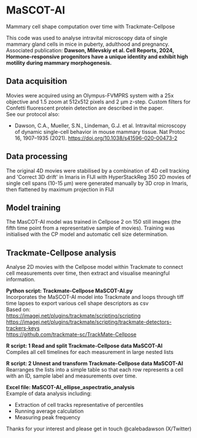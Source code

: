 # MaSCOT-AI
Mammary cell shape computation over time with Trackmate-Cellpose

This code was used to analyse intravital microscopy data of single mammary gland cells in mice in puberty, adulthood and pregnancy.
<br> Associated publication: **Dawson, Milevskiy et al. Cell Reports, 2024, Hormone-responsive progenitors have a unique identity and exhibit high motility during mammary morphogenesis.**

## Data acquisition
Movies were acquired using an Olympus-FVMPRS system with a 25x objective and 1.5 zoom at 512x512 pixels and 2 µm z-step.
Custom filters for Confetti fluorescent protein detection are described in the paper.
<br> See our protocol also:
- Dawson, C.A., Mueller, S.N., Lindeman, G.J. et al. Intravital microscopy of dynamic single-cell behavior in mouse mammary tissue. Nat Protoc 16, 1907–1935 (2021). https://doi.org/10.1038/s41596-020-00473-2

## Data processing
The original 4D movies were stabilised by a combination of 4D cell tracking and 'Correct 3D drift' in Imaris in FIJI with HyperStackReg
350 2D movies of single cell spans (10-15 µm) were generated manually by 3D crop in Imaris, then flattened by maximum projection in FIJI

## Model training
The MasCOT-AI model was trained in Cellpose 2 on 150 still images (the fifth time point from a representative sample of movies).
Training was initialised with the CP model and automatic cell size determination.

## Trackmate-Cellpose analysis
Analyse 2D movies with the Cellpose model within Trackmate to connect cell measurements over time, then extract and visualise meaningful information.

**Python script: Trackmate-Cellpose MaSCOT-AI.py**
<br> Incorporates the MaSCOT-AI model into Trackmate and loops through tiff time lapses to export various cell shape descriptors as csv
<br> Based on:
<br> https://imagej.net/plugins/trackmate/scripting/scripting
<br> https://imagej.net/plugins/trackmate/scripting/trackmate-detectors-trackers-keys
<br> https://github.com/trackmate-sc/TrackMate-Cellpose

**R script: 1 Read and split Trackmate-Cellpose data MaSCOT-AI**
<br> Compiles all cell timelines for each measurement in large nested lists

**R script: 2 Unnest and transform Trackmate-Cellpose data MaSCOT-AI**
<br> Rearranges the lists into a simple table so that each row represents a cell with an ID, sample label and measurements over time.

**Excel file: MaSCOT-AI_ellipse_aspectratio_analysis**
<br> Example of data analysis including:
* Extraction of cell tracks representative of percentiles
* Running average calculation
* Measuring peak frequency

Thanks for your interest and please get in touch @calebadawson (X/Twitter)

